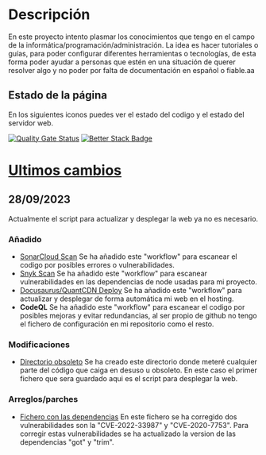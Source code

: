 # Descripción

En este proyecto intento plasmar los conocimientos que tengo en el campo de la informática/programación/administración. La idea es hacer tutoriales o guías, para poder configurar diferentes herramientas o tecnologías, de esta forma poder ayudar a personas que estén en una situación de querer resolver algo y no poder por falta de documentación en español o fiable.aa

## Estado de la página

En los siguientes iconos puedes ver el estado del codigo y el estado del servidor web.

[![Quality Gate Status](https://sonarcloud.io/api/project_badges/measure?project=2k5XD9ndVUUD&metric=alert_status)](https://sonarcloud.io/summary/new_code?id=2k5XD9ndVUUD) [![Better Stack Badge](https://uptime.betterstack.com/status-badges/v1/monitor/uyt9.svg)](https://uptime.betterstack.com/?utm_source=status_badge)

# [Ultimos cambios](CHANGELOG.md)

## 28/09/2023
 
Actualmente el script para actualizar y desplegar la web ya no es necesario.

### Añadido
- [SonarCloud Scan](.github/workflows/sonarcloud.yml)
  Se ha añadido este "workflow" para escanear el codigo por posibles errores o vulnerabilidades.
- [Snyk Scan](.github/workflows/snyk.yml)
  Se ha añadido este "workflow" para escanear vulnerabilidades en las dependencias de node usadas para mi proyecto.
- [Docusaurus/QuantCDN Deploy](.github/workflows/docusaurusdeploy.yml)
  Se ha añadido este "workflow" para actualizar y desplegar de forma automática mi web en el hosting.
- **CodeQL**
  Se ha añadido este "workflow" para escanear el codigo por posibles mejoras y evitar redundancias, al ser propio de github no tengo el fichero de configuración en mi repositorio como el resto.
 
### Modificaciones
- [Directorio obsoleto](obsoleto)
  Se ha creado este directorio donde meteré cualquier parte del código que caiga en desuso u obsoleto. En este caso el primer fichero que sera guardado aqui es el script para desplegar la web.
 
### Arreglos/parches
- [Fichero con las dependencias](package.json)
  En este fichero se ha corregido dos vulnerabilidades son la "CVE-2022-33987" y "CVE-2020-7753". Para corregir estas vulnerabilidades se ha actualizado la version de las dependencias "got" y "trim".



